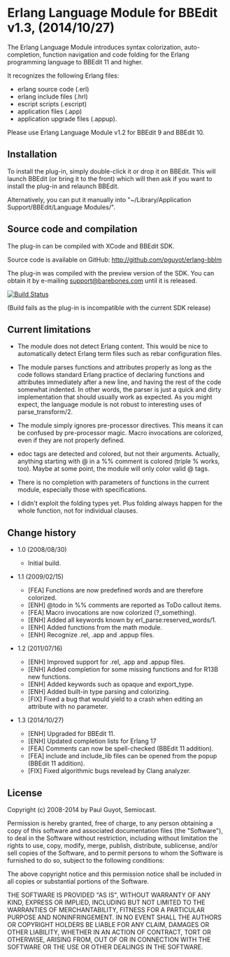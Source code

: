 Erlang Language Module for BBEdit v1.3, (2014/10/27)
========================

The Erlang Language Module introduces syntax colorization, auto-completion,
function navigation and code folding for the Erlang programming language to
BBEdit 11 and higher.

It recognizes the following Erlang files:
- erlang source code (.erl)
- erlang include files (.hrl)
- escript scripts (.escript)
- application files (.app)
- application upgrade files (.appup).

Please use Erlang Language Module v1.2 for BBEdit 9 and BBEdit 10.

Installation
------------

To install the plug-in, simply double-click it or drop it on BBEdit. This will
launch BBEdit (or bring it to the front) which will then ask if you want to
install the plug-in and relaunch BBEdit.

Alternatively, you can put it manually into "~/Library/Application Support/BBEdit/Language Modules/".

Source code and compilation
---------------------------

The plug-in can be compiled with XCode and BBEdit SDK.

Source code is available on GitHub:
http://github.com/pguyot/erlang-bblm

The plug-in was compiled with the preview version of the SDK. You can obtain it
by e-mailing support@barebones.com until it is released.

[![Build Status](https://travis-ci.org/pguyot/erlang-bblm.png)](https://travis-ci.org/pguyot/erlang-bblm)

(Build fails as the plug-in is incompatible with the current SDK release)

Current limitations
-------------------

* The module does not detect Erlang content. This would be nice to automatically
detect Erlang term files such as rebar configuration files.

* The module parses functions and attributes properly as long as the code
follows standard Erlang practice of declaring functions and attributes
immediately after a new line, and having the rest of the code somewhat indented.
In other words, the parser is just a quick and dirty implementation that should
usually work as expected. As you might expect, the language module is not robust
to interesting uses of parse_transform/2.

* The module simply ignores pre-processor directives. This means it can be
confused by pre-processor magic. Macro invocations are colorized, even if they
are not properly defined.

* edoc tags are detected and colored, but not their arguments. Actually,
anything starting with @ in a %% comment is colored (triple % works, too). Maybe
at some point, the module will only color valid @ tags.

* There is no completion with parameters of functions in the current module,
especially those with specifications.

* I didn't exploit the folding types yet. Plus folding always happen for the
whole function, not for individual clauses.

Change history
--------------

* 1.0 (2008/08/30)

    - Initial build.

* 1.1 (2009/02/15)

    - [FEA]   Functions are now predefined words and are therefore colorized.
    - [ENH]   @todo in %% comments are reported as ToDo callout items.
    - [FEA]   Macro invocations are now colorized (?\_something).
    - [ENH]   Added all keywords known by erl\_parse:reserved_words/1.
    - [ENH]   Added functions from the math module.
    - [ENH]   Recognize .rel, .app and .appup files.

* 1.2 (2011/07/16)

    - [ENH]   Improved support for .rel, .app and .appup files.
    - [ENH]   Added completion for some missing functions and for R13B new functions.
    - [ENH]   Added keywords such as opaque and export_type.
    - [ENH]   Added built-in type parsing and colorizing.
    - [FIX]   Fixed a bug that would yield to a crash when editing an attribute with no parameter.

* 1.3 (2014/10/27)

    - [ENH]   Upgraded for BBEdit 11.
    - [ENH]   Updated completion lists for Erlang 17
    - [FEA]   Comments can now be spell-checked (BBEdit 11 addition).
    - [FEA]   include and include_lib files can be opened from the popup (BBEdit 11 addition).
    - [FIX]   Fixed algorithmic bugs revelead by Clang analyzer.

License
-------

Copyright (c) 2008-2014 by Paul Guyot, Semiocast.

Permission is hereby granted, free of charge, to any person
obtaining a copy of this software and associated documentation
files (the "Software"), to deal in the Software without
restriction, including without limitation the rights to use,
copy, modify, merge, publish, distribute, sublicense, and/or sell
copies of the Software, and to permit persons to whom the
Software is furnished to do so, subject to the following
conditions:

The above copyright notice and this permission notice shall be
included in all copies or substantial portions of the Software.

THE SOFTWARE IS PROVIDED "AS IS", WITHOUT WARRANTY OF ANY KIND,
EXPRESS OR IMPLIED, INCLUDING BUT NOT LIMITED TO THE WARRANTIES
OF MERCHANTABILITY, FITNESS FOR A PARTICULAR PURPOSE AND
NONINFRINGEMENT. IN NO EVENT SHALL THE AUTHORS OR COPYRIGHT
HOLDERS BE LIABLE FOR ANY CLAIM, DAMAGES OR OTHER LIABILITY,
WHETHER IN AN ACTION OF CONTRACT, TORT OR OTHERWISE, ARISING
FROM, OUT OF OR IN CONNECTION WITH THE SOFTWARE OR THE USE OR
OTHER DEALINGS IN THE SOFTWARE.
